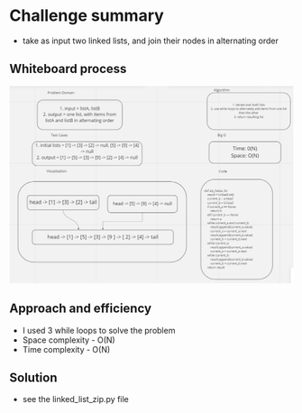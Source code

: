 # Challenge summary
  - take as input two linked lists, and join their nodes in alternating order

## Whiteboard process
![alternate whiteboard](./cc8.png)

## Approach and efficiency
- I used 3 while loops to solve the problem
- Space complexity - O(N)
- Time complexity - O(N)

## Solution
- see the linked_list_zip.py file

